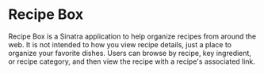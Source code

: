 # Recipe Box

Recipe Box is a Sinatra application to help organize recipes from around the web. It is not intended to how you view recipe details, just a place to organize your favorite dishes. Users can browse by recipe, key ingredient, or recipe category, and then view the recipe with a recipe's associated link.